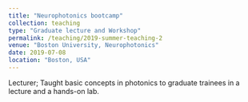 ```yaml
---
title: "Neurophotonics bootcamp"
collection: teaching
type: "Graduate lecture and Workshop"
permalink: /teaching/2019-summer-teaching-2
venue: "Boston University, Neurophotonics"
date: 2019-07-08
location: "Boston, USA"
---
```


Lecturer; Taught basic concepts in photonics to graduate trainees in a lecture and a hands-on lab.
